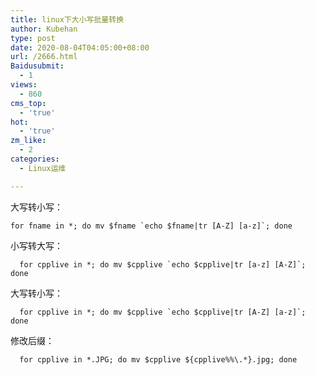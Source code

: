```yaml
---
title: linux下大小写批量转换
author: Kubehan
type: post
date: 2020-08-04T04:05:00+08:00
url: /2666.html
Baidusubmit:
  - 1
views:
  - 860
cms_top:
  - 'true'
hot:
  - 'true'
zm_like:
  - 2
categories:
  - Linux运维

---
```

大写转小写： 

<pre><code class="language-shell">for fname in *; do mv $fname `echo $fname|tr [A-Z] [a-z]`; done</code></pre>

小写转大写：

<pre><code class="language-shell">  for cpplive in *; do mv $cpplive `echo $cpplive|tr [a-z] [A-Z]`; done</code></pre>

大写转小写：

<pre><code class="language-shell">  for cpplive in *; do mv $cpplive `echo $cpplive|tr [A-Z] [a-z]`; done</code></pre>

修改后缀：

<pre><code class="language-shell">  for cpplive in *.JPG; do mv $cpplive ${cpplive%%\.*}.jpg; done</code></pre>